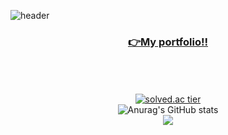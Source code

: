 ![header](https://capsule-render.vercel.app/api?type=waving&color=timeGradient&text=Welcome%20to%20my%20GitHub%20👋&animation=twinkling&fontSize=35&height=250)
<div align="center">
      
### <a href="https://devjsy0897.github.io/devjsy0897/keyboardEvent.html" target="_blank">👉My portfolio!!</a>  
<br/><br/><br/>
[![solved.ac tier](http://mazassumnida.wtf/api/generate_badge?boj=devjsy0897)](https://solved.ac/devjsy0897)       
![Anurag's GitHub stats](https://github-readme-stats.vercel.app/api?username=devjsy0897&theme=default&show_icons=true)       
![](https://github-profile-summary-cards.vercel.app/api/cards/profile-details?username=devjsy0897&theme=default)  


      
 <!-- 
<img src="https://img.shields.io/badge/문자-색코드?style=flat-square&logo=이미지 이름&logoColor=white"/>      
<img src="https://img.shields.io/badge/-brightgreen-brightgreen"/>

<img alt="Html" src ="https://img.shields.io/badge/HTML5-E34F26.svg?&style=for-the-badge&logo=HTML5&logoColor=white"/> 
<img alt="Css" src ="https://img.shields.io/badge/CSS3-1572B6.svg?&style=for-the-badge&logo=CSS3&logoColor=white"/> 
<img alt="JavaScript" src ="https://img.shields.io/badge/JavaScriipt-F7DF1E.svg?&style=for-the-badge&logo=JavaScript&logoColor=black"/>
  
### <a href="https://devjsy0897.github.io/devjsy0897/keyboardEvent.html" target="_blank">👉 My Portfolio </a> -->
<!-- https://jungle.krafton.com/ 이거 참고 -->     


 </div>

